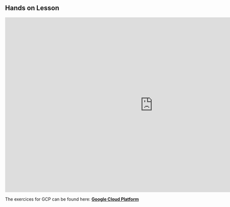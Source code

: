 <!-- # Lesson: GCP -->
## Hands on Lesson

<iframe src="https://docs.google.com/presentation/d/1YrY4iP1oerqqQOC2eRLS4j_gQ5X4jmBxD6UFHIQaI64/pub?start=false&loop=false&delayms=3000" frameborder="0" width="960" height="569" allowfullscreen="true" mozallowfullscreen="true" webkitallowfullscreen="true"></iframe>

The exercices for GCP can be found here: **[Google Cloud Platform](https://github.com/data-bootcamp-v4/lessons/blob/main/11_extraweek/BigQuery_exercices.sql)**


